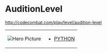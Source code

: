 # AuditionLevel 

http://codecombat.com/play/level/audition-level
<table>
<tr>
<td>

![Hero Picture](hero.png?raw=true "Hero Picture")

</td>
<td>
<ul>
<li>

[PYTHON](AuditionLevel.py)

</li>
</td>
</tr>
<table>